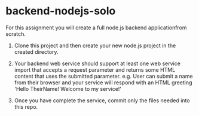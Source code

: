 # backend-nodejs-solo

For this assignment you will create a full node.js backend applicationfrom scratch. 

1. Clone this project and then create your new node.js project in the created directory.

2. Your backend web service should support at least one web service import that accepts a request parameter and returns some HTML content that uses the submitted parameter. e.g. User can submit a name from their browser and your service will respond with an HTML greeting 'Hello TheirName! Welcome to my service!'

3. Once you have complete the service, commit only the files needed into this repo.

 
